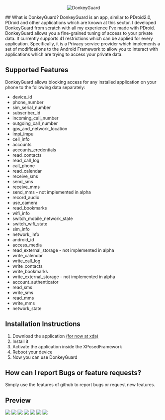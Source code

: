 <p align="center">
  <img src="http://www.bilderload.com/daten/senzatitolo2rdyP6NH9.jpg" alt="DonkeyGuard"/>
</p>
## What is DonkeyGuard?
DonkeyGuard is an app, similar to PDroid2.0, PDroid and other applications which are known at this sector. I developed DonkeyGuard from scratch with all my experience I've made with PDroid. DonkeyGuard allows you a fine-grained tuning of access to your private data. It currently supports 41 restrictions which can be applied for every application. Specifically, it is a Privacy service provider which implements a set of modifications to the Android Framework to allow you to interact with applications which are trying to access your private data.

## Supported Features
DonkeyGuard allows blocking access for any installed application on your phone to the following data separately:
* device_id
* phone_number
* sim_serial_number
* subscriber_id
* incoming_call_number
* outgoing_call_number
* gps_and_network_location
* impi_impu
* cell_info
* accounts
* accounts_credentials
* read_contacts
* read_call_log
* call_phone
* read_calendar
* receive_sms
* send_sms
* receive_mms
* send_mms - not implemented in alpha
* record_audio
* use_camera
* read_bookmarks
* wifi_info
* switch_mobile_network_state
* switch_wifi_state
* sim_info
* network_info
* android_id
* access_media
* read_external_storage - not implemented in alpha
* write_calendar
* write_call_log
* write_contacts
* write_bookmarks
* write_external_storage - not implemented in alpha
* account_authenticator
* read_sms
* write_sms
* read_mms
* write_mms
* network_state

## Installation Instructions
1. Download the application [(for now at xda)](http://forum.xda-developers.com/xposed/modules/app-donkeyguard-security-management-t2831556)
2. Install it
3. Activate the application inside the XPosedFramework
4. Reboot your device
5. Now you can use DonkeyGuard

## How can I report Bugs or feature requests?
Simply use the features of github to report bugs or request new features.

## Preview
![](http://www.bilderload.com/bild/348344/screenshot20140729093144UO8BJ.png)
![](http://www.bilderload.com/bild/348345/screenshot20140729093210D9G30.png)  ![](http://www.bilderload.com/bild/348346/screenshot20140729093216GY28T.png)  ![](http://www.bilderload.com/bild/348347/screenshot201407290932276TD10.png)   ![](http://www.bilderload.com/bild/348348/screenshot20140729093258VVWU5.png)  ![](http://www.bilderload.com/bild/348349/screenshot20140729093310VT431.png)  ![](http://www.bilderload.com/bild/348350/screenshot201407290933225VFFJ.png) 

